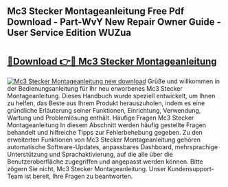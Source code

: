 ## Mc3 Stecker Montageanleitung Free Pdf Download - Part-WvY New Repair Owner Guide - User Service Edition WUZua

# <h2><a href="http://df7gz7.blite.top/?on=Mc3+Stecker+Montageanleitung">🔗Download 👉🔴 Mc3 Stecker Montageanleitung</a></h2>

[![Mc3 Stecker Montageanleitung new download](https://i.imgur.com/lujVjoI.png)](http://df7gz7.blite.top/?on=Mc3+Stecker+Montageanleitung)
Grüße und willkommen in der Bedienungsanleitung für Ihr neu erworbenes Mc3 Stecker Montageanleitung. Dieses Handbuch wurde speziell entwickelt, um Ihnen zu helfen, das Beste aus Ihrem Produkt herauszuholen, indem es eine gründliche Erläuterung seiner Funktionen, Einrichtung, Verwendung, Wartung und Problemlösung enthält. Häufige Fragen Mc3 Stecker Montageanleitung In diesem Abschnitt werden häufig gestellte Fragen behandelt und hilfreiche Tipps zur Fehlerbehebung gegeben. Zu den erweiterten Funktionen von Mc3 Stecker Montageanleitung gehören automatische Software-Updates, anpassbares Dashboard, mehrsprachige Unterstützung und Sprachaktivierung, auf die alle über die Benutzeroberfläche zugegriffen und angepasst werden können. Bitte zögern Sie nicht, Mc3 Stecker Montageanleitung. Unser Kundensupport-Team ist bereit, Ihre Fragen zu beantworten.
